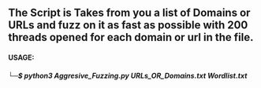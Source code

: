 ## The Script is Takes from you a list of Domains or URLs and fuzz on it as fast as possible with 200 threads opened for each domain or url in the file.


#### USAGE:

##### └─$ python3 Aggresive_Fuzzing.py URLs_OR_Domains.txt Wordlist.txt

